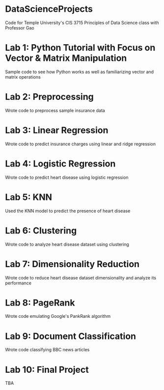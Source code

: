 # DataScienceProjects
Code for Temple University's CIS 3715 Principles of Data Science class with Professor Gao

# Lab 1: Python Tutorial with Focus on Vector & Matrix Manipulation

Sample code to see how Python works as well as familiarizing vector and matrix operations
# Lab 2: Preprocessing

Wrote code to preprocess sample insurance data
# Lab 3: Linear Regression

Wrote code to predict insurance charges using linear and ridge regression
# Lab 4: Logistic Regression

Wrote code to predict heart disease using logistic regression
# Lab 5: KNN

Used the KNN model to predict the presence of heart disease
# Lab 6: Clustering

Wrote code to analyze heart disease dataset using clustering
# Lab 7: Dimensionality Reduction

Wrote code to reduce heart disease dataset dimensionality and analyze its performance
# Lab 8: PageRank

Wrote code emulating Google's PankRank algorithm
# Lab 9: Document Classification

Wrote code classifying BBC news articles
# Lab 10: Final Project

TBA
